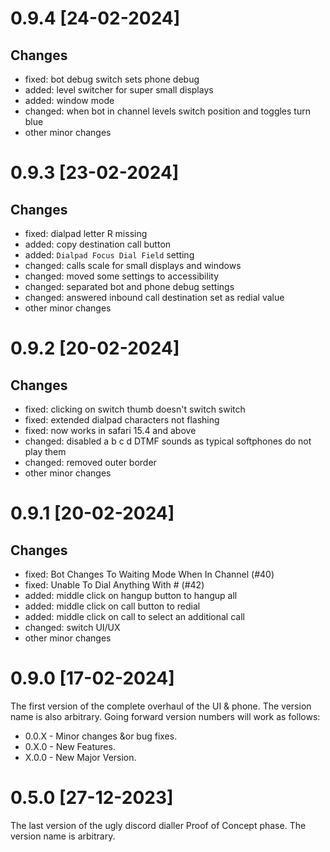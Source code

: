 # 0.9.4 [24-02-2024]

## Changes

- fixed: bot debug switch sets phone debug
- added: level switcher for super small displays
- added: window mode
- changed: when bot in channel levels switch position and toggles turn blue
- other minor changes

# 0.9.3 [23-02-2024]

## Changes

- fixed: dialpad letter R missing
- added: copy destination call button
- added: `Dialpad Focus Dial Field` setting
- changed: calls scale for small displays and windows
- changed: moved some settings to accessibility
- changed: separated bot and phone debug settings
- changed: answered inbound call destination set as redial value
- other minor changes

# 0.9.2 [20-02-2024]

## Changes

- fixed: clicking on switch thumb doesn't switch switch
- fixed: extended dialpad characters not flashing
- fixed: now works in safari 15.4 and above
- changed: disabled a b c d DTMF sounds as typical softphones do not play them
- changed: removed outer border
- other minor changes

# 0.9.1 [20-02-2024]

## Changes

- fixed: Bot Changes To Waiting Mode When In Channel (#40)
- fixed: Unable To Dial Anything With # (#42)
- added: middle click on hangup button to hangup all
- added: middle click on call button to redial
- added: middle click on call to select an additional call
- changed: switch UI/UX
- other minor changes

# 0.9.0 [17-02-2024]

The first version of the complete overhaul of the UI & phone. The version name is also arbitrary. Going forward version numbers will work as follows:

- 0.0.X - Minor changes &or bug fixes.
- 0.X.0 - New Features.
- X.0.0 - New Major Version.

# 0.5.0 [27-12-2023]

The last version of the ugly discord dialler Proof of Concept phase. The version name is arbitrary.
